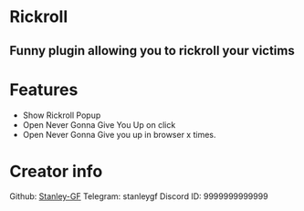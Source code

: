 # Rickroll
## Funny plugin allowing you to rickroll your victims

# Features
- Show Rickroll Popup
- Open Never Gonna Give You Up on click
- Open Never Gonna Give you up in browser x times.

# Creator info
Github: [Stanley-GF](https://github.com/Stanley-GF)
Telegram: stanleygf
Discord ID: 9999999999999